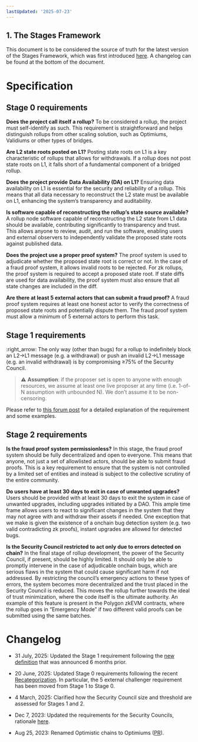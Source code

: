```yaml
---
lastUpdated: '2025-07-23'
---
```


## 1. The Stages Framework

This document is to be considered the source of truth for the latest version of the Stages Framework, which was first introduced [here](https://medium.com/l2beat/introducing-stages-a-framework-to-evaluate-rollups-maturity-d290bb22befe). A changelog can be found at the bottom of the document.

# Specification

## Stage 0 requirements

**Does the project call itself a rollup?**
To be considered a rollup, the project must self-identify as such. This requirement is straightforward and helps distinguish rollups from other scaling solution, such as Optimiums, Validiums or other types of bridges.

**Are L2 state roots posted on L1?**
Posting state roots on L1 is a key characteristic of rollups that allows for withdrawals. If a rollup does not post state roots on L1, it falls short of a fundamental component of a bridged rollup.

**Does the project provide** **Data Availability (DA) on L1?**
Ensuring data availability on L1 is essential for the security and reliability of a rollup. This means that all data necessary to reconstruct the L2 state must be available on L1, enhancing the system’s transparency and auditability.

**Is software capable of reconstructing the rollup’s state source available?**
A rollup node software capable of reconstructing the L2 state from L1 data should be available, contributing significantly to transparency and trust. This allows anyone to review, audit, and run the software, enabling users and external observers to independently validate the proposed state roots against published data.

**Does the project use a proper proof system?**
The proof system is used to adjudicate whether the proposed state root is correct or not. In the case of a fraud proof system, it allows invalid roots to be rejected. For zk rollups, the proof system is required to accept a proposed state root. If state diffs are used for data availability, the proof system must also ensure that all state changes are included in the diff.

**Are there at least 5 external actors that can submit a fraud proof?**
A fraud proof system requires at least one honest actor to verify the correctness of proposed state roots and potentially dispute them. The fraud proof system must allow a minimum of 5 external actors to perform this task.

## Stage 1 requirements

:right_arrow: The only way (other than bugs) for a rollup to indefinitely block an L2→L1 message (e.g. a withdrawal) or push an invalid L2→L1 message (e.g. an invalid withdrawal) is by compromising ≥75% of the Security Council.

> :warning: **Assumption**: if the proposer set is open to anyone with enough resources, we assume at least one live proposer at any time (i.e. 1-of-N assumption with unbounded N). We don’t assume it to be non-censoring.

Please refer to [this forum post](https://forum.l2beat.com/t/stages-update-a-high-level-guiding-principle-for-stage-1/338?u=donnoh) for a detailed explanation of the requirement and some examples.

## Stage 2 requirements

**Is the fraud proof system permissionless?**
In this stage, the fraud proof system should be fully decentralized and open to everyone. This means that anyone, not just a set of allowlisted actors, should be able to submit fraud proofs. This is a key requirement to ensure that the system is not controlled by a limited set of entities and instead is subject to the collective scrutiny of the entire community.

**Do users have at least 30 days to exit in case of unwanted upgrades?**
Users should be provided with at least 30 days to exit the system in case of unwanted upgrades, including upgrades initiated by a DAO. This ample time frame allows users to react to significant changes in the system that they may not agree with and withdraw their assets if needed. One exception that we make is given the existence of a onchain bug detection system (e.g. two valid contradicting zk proofs), instant upgrades are allowed for detected bugs.

**Is the Security Council restricted to act only due to errors detected on chain?**
In the final stage of rollup development, the power of the Security Council, if present, should be highly limited. It should only be able to promptly intervene in the case of adjudicable onchain bugs, which are serious flaws in the system that could cause significant harm if not addressed. By restricting the council’s emergency actions to these types of errors, the system becomes more decentralized and the trust placed in the Security Council is reduced. This moves the rollup further towards the ideal of trust minimization, where the code itself is the ultimate authority. An example of this feature is present in the Polygon zkEVM contracts, where the rollup goes in “Emergency Mode” if two different valid proofs can be submitted using the same batches.

# Changelog

* 31 July, 2025: Updated the Stage 1 requirement following the [new definition](https://forum.l2beat.com/t/stages-update-a-high-level-guiding-principle-for-stage-1/338?u=donnoh) that was announced 6 months prior.

* 20 June, 2025: Updated Stage 0 requirements following the recent [Recategorization](https://medium.com/l2beat/framework-update-l2-projects-recategorization-5d43b0d1fe50). In particular, the 5 external challenger requirement has been moved from Stage 1 to Stage 0.

* 4 March, 2025: Clarified how the Security Council size and threshold are assessed for Stages 1 and 2.

* Dec 7, 2023: Updated the requirements for the Security Councils, rationale [here](https://medium.com/l2beat/stages-update-security-council-requirements-4c79cea8ef52).

* Aug 25, 2023: Renamed Optimistic chains to Optimiums ([PR](https://github.com/l2beat/l2beat/pull/1823)).
